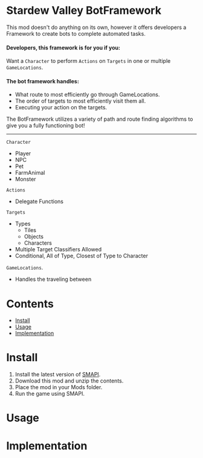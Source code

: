 # Stardew Valley BotFramework

This mod doesn't do anything on its own, however it offers developers a Framework to create bots to complete automated tasks.

#### Developers, this framework is for you if you:

Want a `Character` to perform `Actions` on `Targets` in one or multiple `GameLocations`.

#### The bot framework handles:

- What route to most efficiently go through GameLocations.
- The order of targets to most efficiently visit them all.
- Executing your action on the targets.

The BotFramework utilizes a variety of path and route finding algorithms to give you a fully functioning bot!

---

`Character`
- Player
- NPC
- Pet
- FarmAnimal
- Monster

`Actions`
- Delegate Functions

`Targets`
- Types
  - Tiles
  - Objects
  - Characters
- Multiple Target Classifiers Allowed
- Conditional, All of Type, Closest of Type to Character

`GameLocations`.
- Handles the traveling between




# Contents

- [Install](#install)
- [Usage](#usage)
- [Implementation](#implementation)

# Install

1. Install the latest version of [SMAPI](https://smapi.io/).
2. Download this mod and unzip the contents.
3. Place the mod in your Mods folder.
4. Run the game using SMAPI.

# Usage



# Implementation

